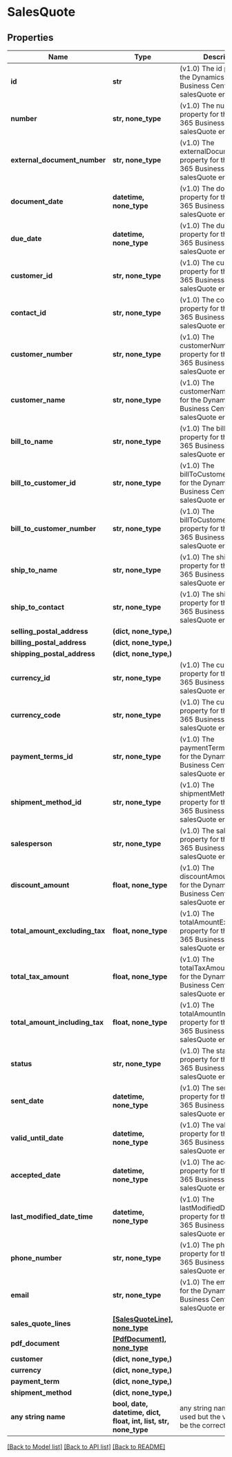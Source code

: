 # SalesQuote


## Properties
Name | Type | Description | Notes
------------ | ------------- | ------------- | -------------
**id** | **str** | (v1.0) The id property for the Dynamics 365 Business Central salesQuote entity | [optional] 
**number** | **str, none_type** | (v1.0) The number property for the Dynamics 365 Business Central salesQuote entity | [optional] 
**external_document_number** | **str, none_type** | (v1.0) The externalDocumentNumber property for the Dynamics 365 Business Central salesQuote entity | [optional] 
**document_date** | **datetime, none_type** | (v1.0) The documentDate property for the Dynamics 365 Business Central salesQuote entity | [optional] 
**due_date** | **datetime, none_type** | (v1.0) The dueDate property for the Dynamics 365 Business Central salesQuote entity | [optional] 
**customer_id** | **str, none_type** | (v1.0) The customerId property for the Dynamics 365 Business Central salesQuote entity | [optional] 
**contact_id** | **str, none_type** | (v1.0) The contactId property for the Dynamics 365 Business Central salesQuote entity | [optional] 
**customer_number** | **str, none_type** | (v1.0) The customerNumber property for the Dynamics 365 Business Central salesQuote entity | [optional] 
**customer_name** | **str, none_type** | (v1.0) The customerName property for the Dynamics 365 Business Central salesQuote entity | [optional] 
**bill_to_name** | **str, none_type** | (v1.0) The billToName property for the Dynamics 365 Business Central salesQuote entity | [optional] 
**bill_to_customer_id** | **str, none_type** | (v1.0) The billToCustomerId property for the Dynamics 365 Business Central salesQuote entity | [optional] 
**bill_to_customer_number** | **str, none_type** | (v1.0) The billToCustomerNumber property for the Dynamics 365 Business Central salesQuote entity | [optional] 
**ship_to_name** | **str, none_type** | (v1.0) The shipToName property for the Dynamics 365 Business Central salesQuote entity | [optional] 
**ship_to_contact** | **str, none_type** | (v1.0) The shipToContact property for the Dynamics 365 Business Central salesQuote entity | [optional] 
**selling_postal_address** | **(dict, none_type,)** |  | [optional] 
**billing_postal_address** | **(dict, none_type,)** |  | [optional] 
**shipping_postal_address** | **(dict, none_type,)** |  | [optional] 
**currency_id** | **str, none_type** | (v1.0) The currencyId property for the Dynamics 365 Business Central salesQuote entity | [optional] 
**currency_code** | **str, none_type** | (v1.0) The currencyCode property for the Dynamics 365 Business Central salesQuote entity | [optional] 
**payment_terms_id** | **str, none_type** | (v1.0) The paymentTermsId property for the Dynamics 365 Business Central salesQuote entity | [optional] 
**shipment_method_id** | **str, none_type** | (v1.0) The shipmentMethodId property for the Dynamics 365 Business Central salesQuote entity | [optional] 
**salesperson** | **str, none_type** | (v1.0) The salesperson property for the Dynamics 365 Business Central salesQuote entity | [optional] 
**discount_amount** | **float, none_type** | (v1.0) The discountAmount property for the Dynamics 365 Business Central salesQuote entity | [optional] 
**total_amount_excluding_tax** | **float, none_type** | (v1.0) The totalAmountExcludingTax property for the Dynamics 365 Business Central salesQuote entity | [optional] 
**total_tax_amount** | **float, none_type** | (v1.0) The totalTaxAmount property for the Dynamics 365 Business Central salesQuote entity | [optional] 
**total_amount_including_tax** | **float, none_type** | (v1.0) The totalAmountIncludingTax property for the Dynamics 365 Business Central salesQuote entity | [optional] 
**status** | **str, none_type** | (v1.0) The status property for the Dynamics 365 Business Central salesQuote entity | [optional] 
**sent_date** | **datetime, none_type** | (v1.0) The sentDate property for the Dynamics 365 Business Central salesQuote entity | [optional] 
**valid_until_date** | **datetime, none_type** | (v1.0) The validUntilDate property for the Dynamics 365 Business Central salesQuote entity | [optional] 
**accepted_date** | **datetime, none_type** | (v1.0) The acceptedDate property for the Dynamics 365 Business Central salesQuote entity | [optional] 
**last_modified_date_time** | **datetime, none_type** | (v1.0) The lastModifiedDateTime property for the Dynamics 365 Business Central salesQuote entity | [optional] 
**phone_number** | **str, none_type** | (v1.0) The phoneNumber property for the Dynamics 365 Business Central salesQuote entity | [optional] 
**email** | **str, none_type** | (v1.0) The email property for the Dynamics 365 Business Central salesQuote entity | [optional] 
**sales_quote_lines** | [**[SalesQuoteLine], none_type**](SalesQuoteLine.md) |  | [optional] 
**pdf_document** | [**[PdfDocument], none_type**](PdfDocument.md) |  | [optional] 
**customer** | **(dict, none_type,)** |  | [optional] 
**currency** | **(dict, none_type,)** |  | [optional] 
**payment_term** | **(dict, none_type,)** |  | [optional] 
**shipment_method** | **(dict, none_type,)** |  | [optional] 
**any string name** | **bool, date, datetime, dict, float, int, list, str, none_type** | any string name can be used but the value must be the correct type | [optional]

[[Back to Model list]](../README.md#documentation-for-models) [[Back to API list]](../README.md#documentation-for-api-endpoints) [[Back to README]](../README.md)


